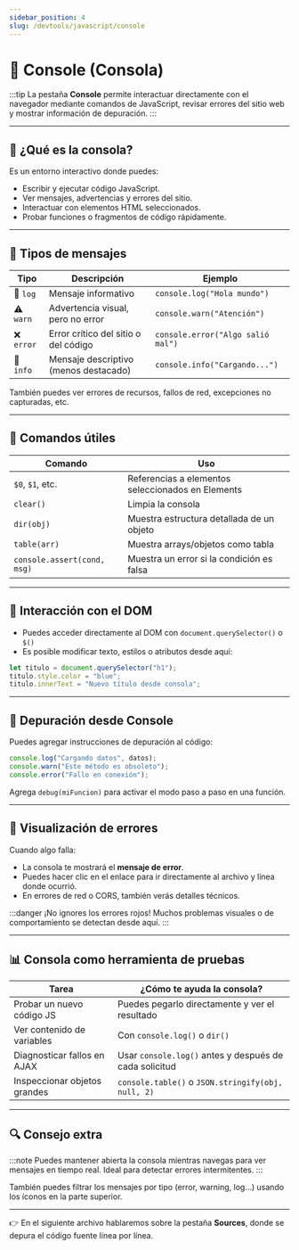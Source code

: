 ```yaml
---
sidebar_position: 4
slug: /devtools/javascript/console
---
```


# 📜 Console (Consola)

:::tip
La pestaña **Console** permite interactuar directamente con el navegador mediante comandos de JavaScript, revisar errores del sitio web y mostrar información de depuración.
:::

---

## 🧠 ¿Qué es la consola?

Es un entorno interactivo donde puedes:

- Escribir y ejecutar código JavaScript.
- Ver mensajes, advertencias y errores del sitio.
- Interactuar con elementos HTML seleccionados.
- Probar funciones o fragmentos de código rápidamente.

---

## 📌 Tipos de mensajes

| Tipo         | Descripción                                  | Ejemplo                        |
|--------------|----------------------------------------------|---------------------------------|
| 📘 `log`      | Mensaje informativo                          | `console.log("Hola mundo")`     |
| ⚠️ `warn`     | Advertencia visual, pero no error            | `console.warn("Atención")`      |
| ❌ `error`    | Error crítico del sitio o del código         | `console.error("Algo salió mal")`|
| 🧪 `info`     | Mensaje descriptivo (menos destacado)        | `console.info("Cargando...")`   |

También puedes ver errores de recursos, fallos de red, excepciones no capturadas, etc.

---

## 💬 Comandos útiles

| Comando                     | Uso                                                                 |
|-----------------------------|----------------------------------------------------------------------|
| `$0`, `$1`, etc.            | Referencias a elementos seleccionados en Elements                   |
| `clear()`                   | Limpia la consola                                                    |
| `dir(obj)`                  | Muestra estructura detallada de un objeto                           |
| `table(arr)`                | Muestra arrays/objetos como tabla                                    |
| `console.assert(cond, msg)`| Muestra un error si la condición es falsa                            |

---

## 🧩 Interacción con el DOM

- Puedes acceder directamente al DOM con `document.querySelector()` o `$()`
- Es posible modificar texto, estilos o atributos desde aquí:

```js
let titulo = document.querySelector("h1");
titulo.style.color = "blue";
titulo.innerText = "Nuevo título desde consola";
```

---

## 🐛 Depuración desde Console

Puedes agregar instrucciones de depuración al código:

```js
console.log("Cargando datos", datos);
console.warn("Este método es obsoleto");
console.error("Fallo en conexión");
```

Agrega `debug(miFuncion)` para activar el modo paso a paso en una función.

---

## 🚨 Visualización de errores

Cuando algo falla:
- La consola te mostrará el **mensaje de error**.
- Puedes hacer clic en el enlace para ir directamente al archivo y línea donde ocurrió.
- En errores de red o CORS, también verás detalles técnicos.

:::danger
¡No ignores los errores rojos! Muchos problemas visuales o de comportamiento se detectan desde aquí.
:::

---

## 📊 Consola como herramienta de pruebas

| Tarea                        | ¿Cómo te ayuda la consola?                                |
|-----------------------------|------------------------------------------------------------|
| Probar un nuevo código JS   | Puedes pegarlo directamente y ver el resultado             |
| Ver contenido de variables  | Con `console.log()` o `dir()`                              |
| Diagnosticar fallos en AJAX | Usar `console.log()` antes y después de cada solicitud     |
| Inspeccionar objetos grandes| `console.table()` o `JSON.stringify(obj, null, 2)`         |

---

## 🔍 Consejo extra

:::note
Puedes mantener abierta la consola mientras navegas para ver mensajes en tiempo real. Ideal para detectar errores intermitentes.
:::

También puedes filtrar los mensajes por tipo (error, warning, log...) usando los íconos en la parte superior.

---

👉 En el siguiente archivo hablaremos sobre la pestaña **Sources**, donde se depura el código fuente línea por línea.


